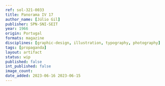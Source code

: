 ```yaml
---
ref: sol-321-0033
title: Panorama IV 17
author_name: [Júlio Gil]
publisher: SPN-SNI-SEIT
year: 1966
origin: Portugal
formats: magazine
disciplines: [graphic-design, illustration, typography, photography]
tags: [propaganda]
layout: artifact
status: wip
published: false
int_published: false
image_count:
date_added: 2023-06-16 2023-06-15
---
```

